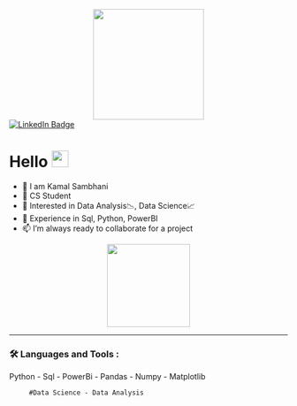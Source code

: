 <div id="header" align="center">
  <img src="https://media.giphy.com/media/bfH6YVw4cCnefkI9EU/giphy.gif" width="200"/>
</div>

<div id="badges">
  <a href="https://www.linkedin.com/in/kamal-sambhani-1387b9225/">
    <img src="https://img.shields.io/badge/LinkedIn-blue?style=for-the-badge&logo=linkedin&logoColor=white" alt="LinkedIn Badge"/>
  </a>
  
</div>

<img src="https://komarev.com/ghpvc/?username=HarshitaAswani&style=flat-square&color=blue" alt=""/>

<h1>
  Hello
  <img src="https://media.giphy.com/media/hvRJCLFzcasrR4ia7z/giphy.gif" width="30px"/>
</h1>

- 👋 I am Kamal Sambhani
- 👀 CS Student
- 🌱 Interested in Data Analysis📉, Data Science📈
- 💞️ Experience in Sql, Python, PowerBI
- 📫 I’m always ready to collaborate for a project

<div id="header" align="center">
  <img src="https://media.giphy.com/media/gRYTjQAs04Pfydymgc/giphy.gif" width="150"/>
</div>

---

### :hammer_and_wrench: Languages and Tools :

Python - Sql - PowerBi - Pandas - Numpy - Matplotlib

         #Data Science - Data Analysis

<!---

--->
